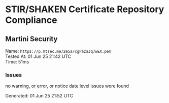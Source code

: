 # STIR/SHAKEN Certificate Repository Compliance

## Martini Security

Name: `https://p.mtsec.me/2e5a/cgPazaJq7wEX.pem`\
Tested At: 01 Jun 25 21:42 UTC\
Time: 51ms

### Issues

no warning, or error, or notice date level issues were found

Generated: 01 Jun 25 21:52 UTC